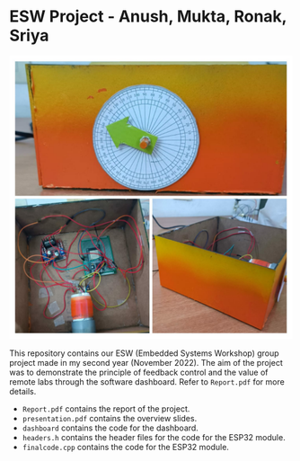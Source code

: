 # ESW Project - Anush, Mukta, Ronak, Sriya

![alt text](./setup.jpeg "Hardware Setup")

This repository contains our ESW (Embedded Systems Workshop) group project made in my second year (November 2022).
The aim of the project was to demonstrate the principle of feedback control and the value of remote labs through the software dashboard. Refer to `Report.pdf` for more details.

- `Report.pdf` contains the report of the project.
- `presentation.pdf` contains the overview slides.
- `dashboard` contains the code for the dashboard.
- `headers.h` contains the header files for the code for the ESP32 module.
- `finalcode.cpp` contains the code for the ESP32 module.








